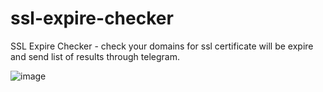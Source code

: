 # ssl-expire-checker
SSL Expire Checker - check your domains for ssl certificate will be expire and send list of results through telegram.

![image](https://user-images.githubusercontent.com/16305433/232156051-18920930-170f-4861-8f45-bd6846d5bd2d.png)
